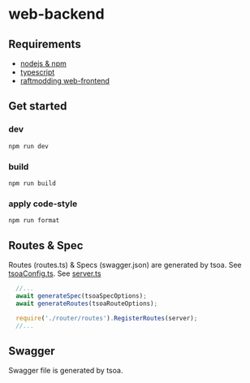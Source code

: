 # web-backend

## Requirements

- [nodejs & npm](https://nodejs.org/en/)
- [typescript](https://www.typescriptlang.org/)
- [raftmodding web-frontend](https://github.com/raftmodding/web-frontend)

## Get started

### dev

```shell
npm run dev
```

### build

```shell
npm run build
```

### apply code-style

```shell
npm run format
```

## Routes & Spec

Routes (routes.ts) & Specs (swagger.json) are generated by tsoa.
See [tsoaConfig.ts](/server/src/tsoaConfig.ts).
See [server.ts](/server/src/server.ts)

```ts
  //...
  await generateSpec(tsoaSpecOptions);
  await generateRoutes(tsoaRouteOptions);

  require('./router/routes').RegisterRoutes(server);
  //...
```

## Swagger

Swagger file is generated by tsoa.
